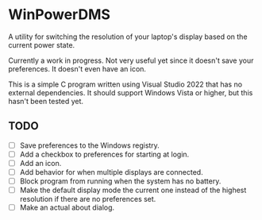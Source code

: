 # WinPowerDMS

A utility for switching the resolution of your laptop's display based on the current power state.

Currently a work in progress. Not very useful yet since it doesn't save your preferences. It doesn't even have an icon.

This is a simple C program written using Visual Studio 2022 that has no external dependencies. It should support Windows Vista or higher, but this hasn't been tested yet.

## TODO
- [ ] Save preferences to the Windows registry.
- [ ] Add a checkbox to preferences for starting at login.
- [ ] Add an icon.
- [ ] Add behavior for when multiple displays are connected.
- [ ] Block program from running when the system has no battery.
- [ ] Make the default display mode the current one instead of the highest resolution if there are no preferences set.
- [ ] Make an actual about dialog.